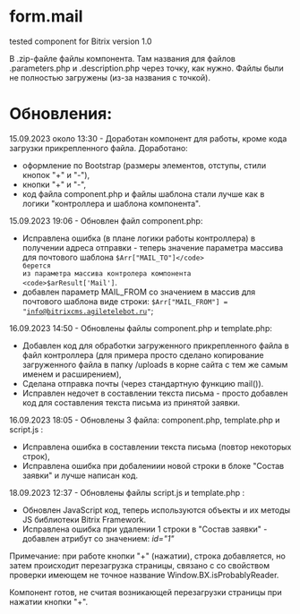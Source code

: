 # form.mail 
tested component for Bitrix
version 1.0

В .zip-файле файлы компонента. 
Там названия для файлов .parameters.php и .description.php через точку, как нужно. 
Файлы были не полностью загружены (из-за названия с точкой).

# Обновления:

15.09.2023 около 13:30 - Доработан компонент для работы,
кроме кода загрузки прикрепленного файла.
Доработано:
- оформление по Bootstrap (размеры элементов, отступы, стили кнопок "+" и "-"),
- кнопки "+" и "-",
- код файла component.php  и файлы шаблона стали лучше как в логики "контроллера
и шаблона компонента".

15.09.2023 19:06 - Обновлен файл component.php:
- Исправлена ошибка (в плане логики работы контроллера) в получении адреса отправки -
теперь значение параметра массива для почтового шаблона <code>$Arr["MAIL_TO"]</code> берется 
из параметра массива контролера компонента <code>$arResult['Mail']</code>.
- добавлен параметр MAIL_FROM со значением в массив для почтового шаблона виде строки:
  <code>$Arr["MAIL_FROM"] = "info@bitrixcms.agiletelebot.ru"</code>;

16.09.2023 14:50 - Обновлены файлы component.php и template.php:
- Добавлен код для обработки загруженного прикрепленного файла в файл контроллера
(для примера просто сделано копирование загруженного файла в папку /uploads в корне сайта
с тем же самым именем и расширением),
- Сделана отправка почты (через стандартную функцию mail()).
- Исправлен недочет в составлении текста письма - просто добавлен код для составления
 текста письма из принятой заявки.

16.09.2023 18:05 - Обновлены 3 файла: component.php, template.php и script.js :
- Исправлена ошибка в составлении текста письма (повтор некоторых строк),
- Исправлена ошибка при добалениии новой строки в блоке "Состав заявки"
и лучше написан код.

18.09.2023 12:37 - Обновлены файлы script.js и template.php :
- Обновлен JavaScript код, теперь используются объекты и их методы JS библиотеки Bitrix Framework.
-  Исправлена ошибка при удалении 1 строки в "Состав заявки" - добавлен атрибут со значением:
<i>id="1"</i>
 
Примечание: при работе кнопки "+" (нажатии), строка добавляется, но затем происходит перезагрузка
страницы, связано с со свойством проверки имеющем не точное название Window.BX.isProbablyReader.  

Компонент готов,
не считая возникающей перезагрузки страницы при нажатии кнопки "+".
